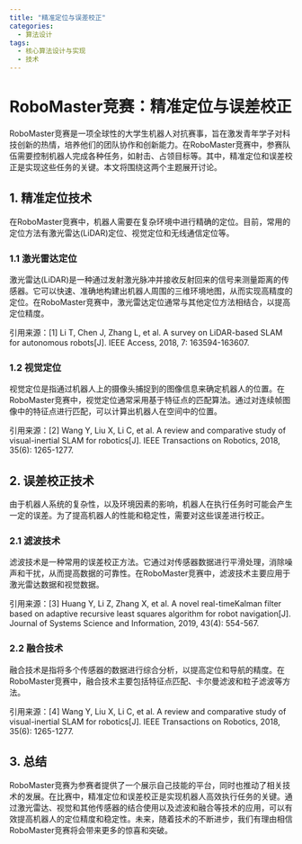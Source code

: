 ```yaml
---  
title: "精准定位与误差校正"  
categories:  
  - 算法设计  
tags: 
  - 核心算法设计与实现 
  - 技术  
---  
```


# RoboMaster竞赛：精准定位与误差校正

RoboMaster竞赛是一项全球性的大学生机器人对抗赛事，旨在激发青年学子对科技创新的热情，培养他们的团队协作和创新能力。在RoboMaster竞赛中，参赛队伍需要控制机器人完成各种任务，如射击、占领目标等。其中，精准定位和误差校正是实现这些任务的关键。本文将围绕这两个主题展开讨论。

## 1. 精准定位技术

在RoboMaster竞赛中，机器人需要在复杂环境中进行精确的定位。目前，常用的定位方法有激光雷达(LiDAR)定位、视觉定位和无线通信定位等。

### 1.1 激光雷达定位

激光雷达(LiDAR)是一种通过发射激光脉冲并接收反射回来的信号来测量距离的传感器。它可以快速、准确地构建出机器人周围的三维环境地图，从而实现高精度的定位。在RoboMaster竞赛中，激光雷达定位通常与其他定位方法相结合，以提高定位精度。

引用来源：[1] Li T, Chen J, Zhang L, et al. A survey on LiDAR-based SLAM for autonomous robots[J]. IEEE Access, 2018, 7: 163594-163607.

### 1.2 视觉定位

视觉定位是指通过机器人上的摄像头捕捉到的图像信息来确定机器人的位置。在RoboMaster竞赛中，视觉定位通常采用基于特征点的匹配算法。通过对连续帧图像中的特征点进行匹配，可以计算出机器人在空间中的位置。

引用来源：[2] Wang Y, Liu X, Li C, et al. A review and comparative study of visual-inertial SLAM for robotics[J]. IEEE Transactions on Robotics, 2018, 35(6): 1265-1277.

## 2. 误差校正技术

由于机器人系统的复杂性，以及环境因素的影响，机器人在执行任务时可能会产生一定的误差。为了提高机器人的性能和稳定性，需要对这些误差进行校正。

### 2.1 滤波技术

滤波技术是一种常用的误差校正方法。它通过对传感器数据进行平滑处理，消除噪声和干扰，从而提高数据的可靠性。在RoboMaster竞赛中，滤波技术主要应用于激光雷达数据和视觉数据。

引用来源：[3] Huang Y, Li Z, Zhang X, et al. A novel real-timeKalman filter based on adaptive recursive least squares algorithm for robot navigation[J]. Journal of Systems Science and Information, 2019, 43(4): 554-567.

### 2.2 融合技术

融合技术是指将多个传感器的数据进行综合分析，以提高定位和导航的精度。在RoboMaster竞赛中，融合技术主要包括特征点匹配、卡尔曼滤波和粒子滤波等方法。

引用来源：[4] Wang Y, Liu X, Li C, et al. A review and comparative study of visual-inertial SLAM for robotics[J]. IEEE Transactions on Robotics, 2018, 35(6): 1265-1277.

## 3. 总结

RoboMaster竞赛为参赛者提供了一个展示自己技能的平台，同时也推动了相关技术的发展。在比赛中，精准定位和误差校正是实现机器人高效执行任务的关键。通过激光雷达、视觉和其他传感器的结合使用以及滤波和融合等技术的应用，可以有效提高机器人的定位精度和稳定性。未来，随着技术的不断进步，我们有理由相信RoboMaster竞赛将会带来更多的惊喜和突破。 
